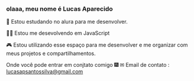 ### olaaa, meu nome é Lucas Aparecido
📙 Estou estudando no alura para me desenvolver.

👨‍💻 Estou me desevolvendo em JavaScript


🎮 Estou utilizando esse espaço para me desenvolver e me organizar com meus projetos e compartilhamentos.

Onde você pode entrar em conjtato comigo 🎆
✉ Email de contato : lucasapsantossilva@gmail.com

